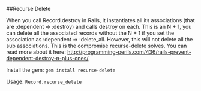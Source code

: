 ##Recurse Delete

When you call Record.destroy in Rails, it instantiates all its associations (that are :dependent => :destroy) and calls destroy on each. This is an N + 1, you can delete all the associated records without the N + 1 if you set the association as :dependent => :delete_all. However, this will not delete all the sub associations. This is the compromise recurse-delete solves. You can read more about it here: http://programming-perils.com/436/rails-prevent-dependent-destroy-n-plus-ones/

Install the gem: `gem install recurse-delete`

Usage: `Record.recurse_delete`